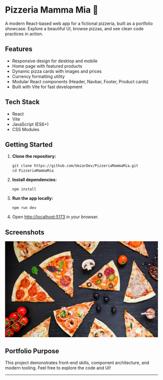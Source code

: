 # Pizzeria Mamma Mia 🍕

A modern React-based web app for a fictional pizzeria, built as a portfolio showcase. Explore a beautiful UI, browse pizzas, and see clean code practices in action.

## Features

- Responsive design for desktop and mobile
- Home page with featured products
- Dynamic pizza cards with images and prices
- Currency formatting utility
- Modular React components (Header, Navbar, Footer, Product cards)
- Built with Vite for fast development

## Tech Stack

- React
- Vite
- JavaScript (ES6+)
- CSS Modules

## Getting Started

1. **Clone the repository:**
	```pwsh
	git clone https://github.com/UezarDev/PizzeriaMammaMia.git
	cd PizzeriaMammaMia
	```

2. **Install dependencies:**
	```pwsh
	npm install
	```

3. **Run the app locally:**
	```pwsh
	npm run dev
	```

4. Open [http://localhost:5173](http://localhost:5173) in your browser.

## Screenshots

![App Screenshot](src/assets/Header.jpg)

## Portfolio Purpose

This project demonstrates front-end skills, component architecture, and modern tooling. Feel free to explore the code and UI!

---
